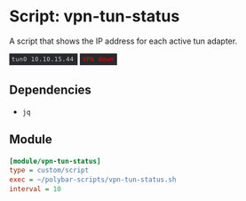 # Script: vpn-tun-status

A script that shows the IP address for each active tun adapter.

![vpn-tun-status](screenshots/1.png)
![vpn-tun-status](screenshots/2.png)


## Dependencies

* `jq`


## Module

```ini
[module/vpn-tun-status]
type = custom/script
exec = ~/polybar-scripts/vpn-tun-status.sh
interval = 10
```
